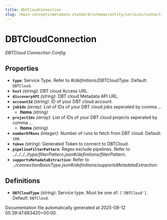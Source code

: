 ```yaml
---
title: dbtCloudConnection
slug: /main-concepts/metadata-standard/schemas/entity/services/connections/pipeline/dbtcloudconnection
---
```


# DBTCloudConnection

*DBTCloud Connection Config*

## Properties

- **`type`**: Service Type. Refer to *#/definitions/DBTCloudType*. Default: `DBTCloud`.
- **`host`** *(string)*: DBT cloud Access URL.
- **`discoveryAPI`** *(string)*: DBT cloud Metadata API URL.
- **`accountId`** *(string)*: ID of your DBT cloud account.
- **`jobIds`** *(array)*: List of IDs of your DBT cloud jobs seperated by comma `,`.
  - **Items** *(string)*
- **`projectIds`** *(array)*: List of IDs of your DBT cloud projects seperated by comma `,`.
  - **Items** *(string)*
- **`numberOfRuns`** *(integer)*: Number of runs to fetch from DBT cloud. Default: `100`.
- **`token`** *(string)*: Generated Token to connect to DBTCloud.
- **`pipelineFilterPattern`**: Regex exclude pipelines. Refer to *../../../../type/filterPattern.json#/definitions/filterPattern*.
- **`supportsMetadataExtraction`**: Refer to *../connectionBasicType.json#/definitions/supportsMetadataExtraction*.
## Definitions

- **`DBTCloudType`** *(string)*: Service type. Must be one of: `['DBTCloud']`. Default: `DBTCloud`.


Documentation file automatically generated at 2025-08-12 05:39:47.683420+00:00.
